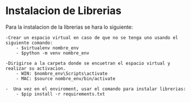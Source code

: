 # Instalacion de Librerias
Para la instalacion de la librerias se hara lo siguiente:

    -Crear un espacio virtual en caso de que no se tenga uno usando el siguiente comando:
        - $virtualenv nombre_env
        - $python -m venv nombre_env

    -Dirigirse a la carpeta donde se encuetran el espacio virtual y realizar su activacion. 
        - WIN: $nombre_env\Scripts\activate
        - MAC: $source nombre_env/bin/activate

    -  Una vez en el enviroment, usar el comando para instalar librerias: 
        - $pip install -r requirements.txt
